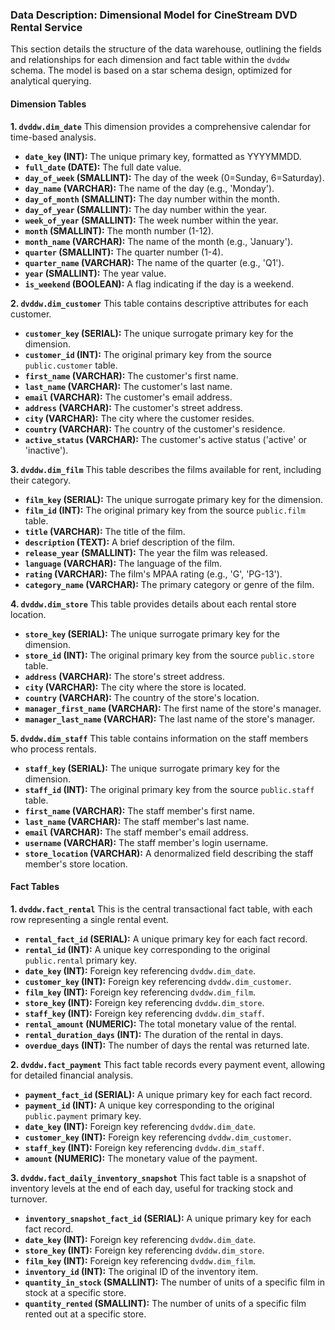 ### Data Description: Dimensional Model for CineStream DVD Rental Service

This section details the structure of the data warehouse, outlining the fields and relationships for each dimension and fact table within the `dvddw` schema. The model is based on a star schema design, optimized for analytical querying.

#### **Dimension Tables**

**1. `dvddw.dim_date`**
This dimension provides a comprehensive calendar for time-based analysis.
* **`date_key` (INT):** The unique primary key, formatted as YYYYMMDD.
* **`full_date` (DATE):** The full date value.
* **`day_of_week` (SMALLINT):** The day of the week (0=Sunday, 6=Saturday).
* **`day_name` (VARCHAR):** The name of the day (e.g., 'Monday').
* **`day_of_month` (SMALLINT):** The day number within the month.
* **`day_of_year` (SMALLINT):** The day number within the year.
* **`week_of_year` (SMALLINT):** The week number within the year.
* **`month` (SMALLINT):** The month number (1-12).
* **`month_name` (VARCHAR):** The name of the month (e.g., 'January').
* **`quarter` (SMALLINT):** The quarter number (1-4).
* **`quarter_name` (VARCHAR):** The name of the quarter (e.g., 'Q1').
* **`year` (SMALLINT):** The year value.
* **`is_weekend` (BOOLEAN):** A flag indicating if the day is a weekend.

**2. `dvddw.dim_customer`**
This table contains descriptive attributes for each customer.
* **`customer_key` (SERIAL):** The unique surrogate primary key for the dimension.
* **`customer_id` (INT):** The original primary key from the source `public.customer` table.
* **`first_name` (VARCHAR):** The customer's first name.
* **`last_name` (VARCHAR):** The customer's last name.
* **`email` (VARCHAR):** The customer's email address.
* **`address` (VARCHAR):** The customer's street address.
* **`city` (VARCHAR):** The city where the customer resides.
* **`country` (VARCHAR):** The country of the customer's residence.
* **`active_status` (VARCHAR):** The customer's active status ('active' or 'inactive').

**3. `dvddw.dim_film`**
This table describes the films available for rent, including their category.
* **`film_key` (SERIAL):** The unique surrogate primary key for the dimension.
* **`film_id` (INT):** The original primary key from the source `public.film` table.
* **`title` (VARCHAR):** The title of the film.
* **`description` (TEXT):** A brief description of the film.
* **`release_year` (SMALLINT):** The year the film was released.
* **`language` (VARCHAR):** The language of the film.
* **`rating` (VARCHAR):** The film's MPAA rating (e.g., 'G', 'PG-13').
* **`category_name` (VARCHAR):** The primary category or genre of the film.

**4. `dvddw.dim_store`**
This table provides details about each rental store location.
* **`store_key` (SERIAL):** The unique surrogate primary key for the dimension.
* **`store_id` (INT):** The original primary key from the source `public.store` table.
* **`address` (VARCHAR):** The store's street address.
* **`city` (VARCHAR):** The city where the store is located.
* **`country` (VARCHAR):** The country of the store's location.
* **`manager_first_name` (VARCHAR):** The first name of the store's manager.
* **`manager_last_name` (VARCHAR):** The last name of the store's manager.

**5. `dvddw.dim_staff`**
This table contains information on the staff members who process rentals.
* **`staff_key` (SERIAL):** The unique surrogate primary key for the dimension.
* **`staff_id` (INT):** The original primary key from the source `public.staff` table.
* **`first_name` (VARCHAR):** The staff member's first name.
* **`last_name` (VARCHAR):** The staff member's last name.
* **`email` (VARCHAR):** The staff member's email address.
* **`username` (VARCHAR):** The staff member's login username.
* **`store_location` (VARCHAR):** A denormalized field describing the staff member's store location.

#### **Fact Tables**

**1. `dvddw.fact_rental`**
This is the central transactional fact table, with each row representing a single rental event.
* **`rental_fact_id` (SERIAL):** A unique primary key for each fact record.
* **`rental_id` (INT):** A unique key corresponding to the original `public.rental` primary key.
* **`date_key` (INT):** Foreign key referencing `dvddw.dim_date`.
* **`customer_key` (INT):** Foreign key referencing `dvddw.dim_customer`.
* **`film_key` (INT):** Foreign key referencing `dvddw.dim_film`.
* **`store_key` (INT):** Foreign key referencing `dvddw.dim_store`.
* **`staff_key` (INT):** Foreign key referencing `dvddw.dim_staff`.
* **`rental_amount` (NUMERIC):** The total monetary value of the rental.
* **`rental_duration_days` (INT):** The duration of the rental in days.
* **`overdue_days` (INT):** The number of days the rental was returned late.

**2. `dvddw.fact_payment`**
This fact table records every payment event, allowing for detailed financial analysis.
* **`payment_fact_id` (SERIAL):** A unique primary key for each fact record.
* **`payment_id` (INT):** A unique key corresponding to the original `public.payment` primary key.
* **`date_key` (INT):** Foreign key referencing `dvddw.dim_date`.
* **`customer_key` (INT):** Foreign key referencing `dvddw.dim_customer`.
* **`staff_key` (INT):** Foreign key referencing `dvddw.dim_staff`.
* **`amount` (NUMERIC):** The monetary value of the payment.

**3. `dvddw.fact_daily_inventory_snapshot`**
This fact table is a snapshot of inventory levels at the end of each day, useful for tracking stock and turnover.
* **`inventory_snapshot_fact_id` (SERIAL):** A unique primary key for each fact record.
* **`date_key` (INT):** Foreign key referencing `dvddw.dim_date`.
* **`store_key` (INT):** Foreign key referencing `dvddw.dim_store`.
* **`film_key` (INT):** Foreign key referencing `dvddw.dim_film`.
* **`inventory_id` (INT):** The original ID of the inventory item.
* **`quantity_in_stock` (SMALLINT):** The number of units of a specific film in stock at a specific store.
* **`quantity_rented` (SMALLINT):** The number of units of a specific film rented out at a specific store.